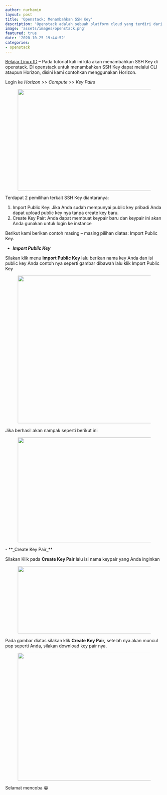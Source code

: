 ```yaml
---
author: nurhamim
layout: post
title: 'Openstack: Menambahkan SSH Key'
description: 'Openstack adalah sebuah platform cloud yang terdiri dari software open source untuk menjalankan Cloud IaaS (Infrastructure as a Service), baik untuk private ataupun public Cloud'
image: 'assets/images/openstack.png'
featured: true
date: '2020-10-25 19:44:52'
categories:
- openstack
---
```


[Belajar Linux ID](/) – Pada tutorial kali ini kita akan menambahkan SSH Key di openstack. Di openstack untuk menambahkan SSH Key dapat melalui CLI ataupun Horizon, disini kami contohkan menggunakan Horizon.

Login ke _Horizon \>\> Compute \>\> Key Pairs_

<figure class="wp-block-image size-large"><img loading="lazy" width="1024" height="323" src="/content/images/wordpress/2020/10/1-5-1024x323.png" alt="" class="wp-image-725" srcset="/content/images/wordpress/2020/10/1-5-1024x323.png 1024w, /content/images/wordpress/2020/10/1-5-300x95.png 300w, /content/images/wordpress/2020/10/1-5-768x242.png 768w, /content/images/wordpress/2020/10/1-5.png 1364w" sizes="(max-width: 1024px) 100vw, 1024px"></figure>

Terdapat 2 pemilihan terkait SSH Key diantaranya:

1. Import Public Key: Jika Anda sudah mempunyai public key pribadi Anda dapat upload public key nya tanpa create key baru. 
2. Create Key Pair: Anda dapat membuat keypair baru dan keypair ini akan Anda gunakan untuk login ke instance

Berikut kami berikan contoh masing – masing pilihan diatas: Import Public Key.

- **_Import Public Key_**

Silakan klik menu **Import Public Key** lalu berikan nama key Anda dan isi public key Anda contoh nya seperti gambar dibawah lalu klik Import Public Key

<figure class="wp-block-image size-large"><img loading="lazy" width="957" height="470" src="/content/images/wordpress/2020/10/2-6.png" alt="" class="wp-image-726" srcset="/content/images/wordpress/2020/10/2-6.png 957w, /content/images/wordpress/2020/10/2-6-300x147.png 300w, /content/images/wordpress/2020/10/2-6-768x377.png 768w" sizes="(max-width: 957px) 100vw, 957px"></figure>

Jika berhasil akan nampak seperti berikut ini

<figure class="wp-block-image size-large"><img loading="lazy" width="1024" height="334" src="/content/images/wordpress/2020/10/3-4-1024x334.png" alt="" class="wp-image-727" srcset="/content/images/wordpress/2020/10/3-4-1024x334.png 1024w, /content/images/wordpress/2020/10/3-4-300x98.png 300w, /content/images/wordpress/2020/10/3-4-768x251.png 768w, /content/images/wordpress/2020/10/3-4.png 1366w" sizes="(max-width: 1024px) 100vw, 1024px"></figure>
- **_Create Key Pair_**

Silakan Klik pada **Create Key Pair** lalu isi nama keypair yang Anda inginkan

<figure class="wp-block-image size-large"><img loading="lazy" width="959" height="214" src="/content/images/wordpress/2020/10/4-3.png" alt="" class="wp-image-728" srcset="/content/images/wordpress/2020/10/4-3.png 959w, /content/images/wordpress/2020/10/4-3-300x67.png 300w, /content/images/wordpress/2020/10/4-3-768x171.png 768w" sizes="(max-width: 959px) 100vw, 959px"></figure>

Pada gambar diatas silakan klik **Create Key Pair,** setelah nya akan muncul pop seperti Anda, silakan download key pair nya.

<figure class="wp-block-image size-large"><img loading="lazy" width="1024" height="407" src="/content/images/wordpress/2020/10/5-4-1024x407.png" alt="" class="wp-image-729" srcset="/content/images/wordpress/2020/10/5-4-1024x407.png 1024w, /content/images/wordpress/2020/10/5-4-300x119.png 300w, /content/images/wordpress/2020/10/5-4-768x305.png 768w, /content/images/wordpress/2020/10/5-4.png 1365w" sizes="(max-width: 1024px) 100vw, 1024px"></figure>

Selamat mencoba 😁